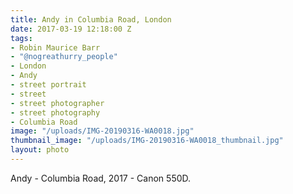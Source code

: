 ```yaml
---
title: Andy in Columbia Road, London
date: 2017-03-19 12:18:00 Z
tags:
- Robin Maurice Barr
- "@nogreathurry_people"
- London
- Andy
- street portrait
- street
- street photographer
- street photography
- Columbia Road
image: "/uploads/IMG-20190316-WA0018.jpg"
thumbnail_image: "/uploads/IMG-20190316-WA0018_thumbnail.jpg"
layout: photo
---
```


Andy - Columbia Road, 2017 - Canon 550D. 